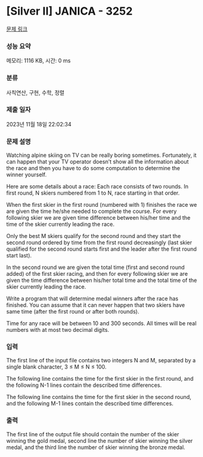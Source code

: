 # [Silver II] JANICA - 3252 

[문제 링크](https://www.acmicpc.net/problem/3252) 

### 성능 요약

메모리: 1116 KB, 시간: 0 ms

### 분류

사칙연산, 구현, 수학, 정렬

### 제출 일자

2023년 11월 18일 22:02:34

### 문제 설명

<p>Watching alpine skiing on TV can be really boring sometimes. Fortunately, it can happen that your TV operator doesn’t show all the information about the race and then you have to do some computation to determine the winner yourself.</p>

<p>Here are some details about a race: Each race consists of two rounds. In first round, N skiers numbered from 1 to N, race starting in that order.</p>

<p>When the first skier in the first round (numbered with 1) finishes the race we are given the time he/she needed to complete the course. For every following skier we are given time difference between his/her time and the time of the skier currently leading the race.</p>

<p>Only the best M skiers qualify for the second round and they start the second round ordered by time from the first round decreasingly (last skier qualified for the second round starts first and the leader after the first round start last).</p>

<p>In the second round we are given the total time (first and second round added) of the first skier racing, and then for every following skier we are given the time difference between his/her total time and the total time of the skier currently leading the race.</p>

<p>Write a program that will determine medal winners after the race has finished. You can assume that it can never happen that two skiers have same time (after the first round or after both rounds).</p>

<p>Time for any race will be between 10 and 300 seconds. All times will be real numbers with at most two decimal digits. </p>

### 입력 

 <p>The first line of the input file contains two integers N and M, separated by a single blank character, 3 ≤ M ≤ N ≤ 100.</p>

<p>The following line contains the time for the first skier in the first round, and the following N-1 lines contain the described time differences.</p>

<p>The following line contains the time for the first skier in the second round, and the following M-1 lines contain the described time differences. </p>

### 출력 

 <p>The first line of the output file should contain the number of the skier winning the gold medal, second line the number of skier winning the silver medal, and the third line the number of skier winning the bronze medal.</p>

